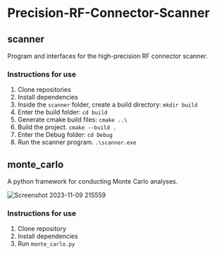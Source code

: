 # Precision-RF-Connector-Scanner

## scanner

Program and interfaces for the high-precision RF connector scanner.

### Instructions for use

1. Clone repositories
2. Install dependencies
3. Inside the `scanner` folder, create a build directory: `mkdir build`
4. Enter the build folder: `cd build`
5. Generate cmake build files: `cmake ..\`
6. Build the project. `cmake --build .`
7. Enter the Debug folder: `cd Debug`
8. Run the scanner program. `.\scanner.exe`

## monte_carlo

A python framework for conducting Monte Carlo analyses.

![Screenshot 2023-11-09 215559](https://github.com/ASU-Capstone-Project-40/Precision-RF-Connector-Scanner/assets/122415354/27db8bda-f534-41aa-953b-51cede77b24d)

### Instructions for use

1. Clone repository
2. Install dependencies
3. Run `monte_carlo.py`

